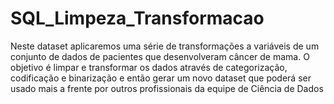# SQL_Limpeza_Transformacao
Neste dataset aplicaremos uma série de transformações a variáveis de um conjunto de dados de pacientes que desenvolveram câncer de mama.  O  objetivo é  limpar  e  transformar  os  dados  através  de  categorização,  codificação  e binarização  e  então  gerar  um  novo  dataset que  poderá  ser  usado  mais  a  frente  por  outros profissionais da equipe de Ciência de Dados
